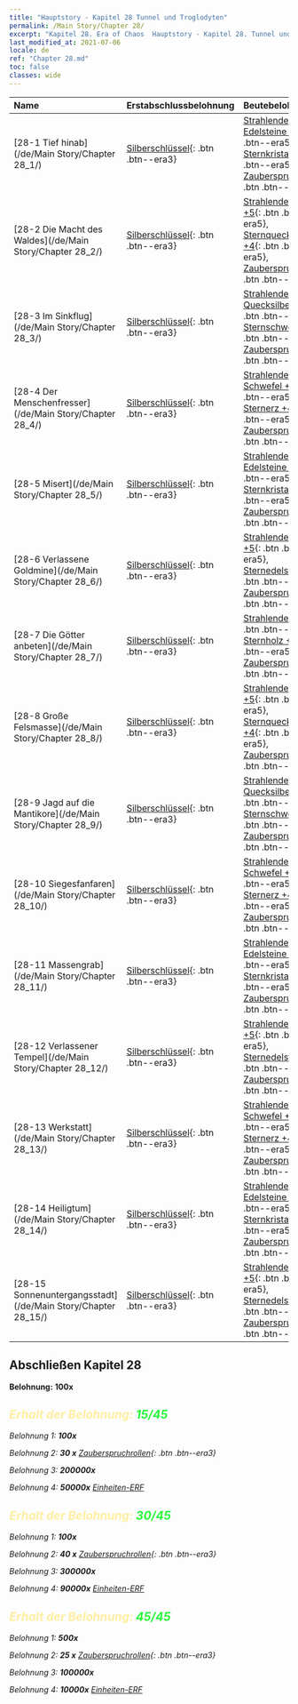 ```yaml
---
title: "Hauptstory - Kapitel 28 Tunnel und Troglodyten"
permalink: /Main Story/Chapter 28/
excerpt: "Kapitel 28. Era of Chaos  Hauptstory - Kapitel 28. Tunnel und Troglodyten"
last_modified_at: 2021-07-06
locale: de
ref: "Chapter 28.md"
toc: false
classes: wide
---
```


  | Name |  Erstabschlussbelohnung | Beutebelohnung |
  |:------------|:------------|:------------| 
  | [28-1 Tief hinab](/de/Main Story/Chapter 28_1/) | [Silberschlüssel](/ItemsDE/con_693/){: .btn .btn--era3} | [Strahlende Edelsteine +5](/ItemsDE/mat_100/){: .btn .btn--era5}, [Sternkristall +4](/ItemsDE/mat_94/){: .btn .btn--era5}, [Zauberspruchrollen](/ItemsDE/con_694/){: .btn .btn--era3} |
  | [28-2 Die Macht des Waldes](/de/Main Story/Chapter 28_2/) | [Silberschlüssel](/ItemsDE/con_693/){: .btn .btn--era3} | [Strahlendes Holz +5](/ItemsDE/mat_97/){: .btn .btn--era5}, [Sternquecksilber +4](/ItemsDE/mat_91/){: .btn .btn--era5}, [Zauberspruchrollen](/ItemsDE/con_694/){: .btn .btn--era3} |
  | [28-3 Im Sinkflug](/de/Main Story/Chapter 28_3/) | [Silberschlüssel](/ItemsDE/con_693/){: .btn .btn--era3} | [Strahlendes Quecksilber +5](/ItemsDE/mat_98/){: .btn .btn--era5}, [Sternschwefel +4](/ItemsDE/mat_92/){: .btn .btn--era5}, [Zauberspruchrollen](/ItemsDE/con_694/){: .btn .btn--era3} |
  | [28-4 Der Menschenfresser](/de/Main Story/Chapter 28_4/) | [Silberschlüssel](/ItemsDE/con_693/){: .btn .btn--era3} | [Strahlender Schwefel +5](/ItemsDE/mat_99/){: .btn .btn--era5}, [Sternerz +4](/ItemsDE/mat_89/){: .btn .btn--era5}, [Zauberspruchrollen](/ItemsDE/con_694/){: .btn .btn--era3} |
  | [28-5 Misert](/de/Main Story/Chapter 28_5/) | [Silberschlüssel](/ItemsDE/con_693/){: .btn .btn--era3} | [Strahlende Edelsteine +5](/ItemsDE/mat_100/){: .btn .btn--era5}, [Sternkristall +4](/ItemsDE/mat_94/){: .btn .btn--era5}, [Zauberspruchrollen](/ItemsDE/con_694/){: .btn .btn--era3} |
  | [28-6 Verlassene Goldmine](/de/Main Story/Chapter 28_6/) | [Silberschlüssel](/ItemsDE/con_693/){: .btn .btn--era3} | [Strahlender Kristall +5](/ItemsDE/mat_101/){: .btn .btn--era5}, [Sternedelsteine +4](/ItemsDE/mat_93/){: .btn .btn--era5}, [Zauberspruchrollen](/ItemsDE/con_694/){: .btn .btn--era3} |
  | [28-7 Die Götter anbeten](/de/Main Story/Chapter 28_7/) | [Silberschlüssel](/ItemsDE/con_693/){: .btn .btn--era3} | [Strahlendes Erz +5](/ItemsDE/mat_96/){: .btn .btn--era5}, [Sternholz +4](/ItemsDE/mat_90/){: .btn .btn--era5}, [Zauberspruchrollen](/ItemsDE/con_694/){: .btn .btn--era3} |
  | [28-8 Große Felsmasse](/de/Main Story/Chapter 28_8/) | [Silberschlüssel](/ItemsDE/con_693/){: .btn .btn--era3} | [Strahlendes Holz +5](/ItemsDE/mat_97/){: .btn .btn--era5}, [Sternquecksilber +4](/ItemsDE/mat_91/){: .btn .btn--era5}, [Zauberspruchrollen](/ItemsDE/con_694/){: .btn .btn--era3} |
  | [28-9 Jagd auf die Mantikore](/de/Main Story/Chapter 28_9/) | [Silberschlüssel](/ItemsDE/con_693/){: .btn .btn--era3} | [Strahlendes Quecksilber +5](/ItemsDE/mat_98/){: .btn .btn--era5}, [Sternschwefel +4](/ItemsDE/mat_92/){: .btn .btn--era5}, [Zauberspruchrollen](/ItemsDE/con_694/){: .btn .btn--era3} |
  | [28-10 Siegesfanfaren](/de/Main Story/Chapter 28_10/) | [Silberschlüssel](/ItemsDE/con_693/){: .btn .btn--era3} | [Strahlender Schwefel +5](/ItemsDE/mat_99/){: .btn .btn--era5}, [Sternerz +4](/ItemsDE/mat_89/){: .btn .btn--era5}, [Zauberspruchrollen](/ItemsDE/con_694/){: .btn .btn--era3} |
  | [28-11 Massengrab](/de/Main Story/Chapter 28_11/) | [Silberschlüssel](/ItemsDE/con_693/){: .btn .btn--era3} | [Strahlende Edelsteine +5](/ItemsDE/mat_100/){: .btn .btn--era5}, [Sternkristall +4](/ItemsDE/mat_94/){: .btn .btn--era5}, [Zauberspruchrollen](/ItemsDE/con_694/){: .btn .btn--era3} |
  | [28-12 Verlassener Tempel](/de/Main Story/Chapter 28_12/) | [Silberschlüssel](/ItemsDE/con_693/){: .btn .btn--era3} | [Strahlender Kristall +5](/ItemsDE/mat_101/){: .btn .btn--era5}, [Sternedelsteine +4](/ItemsDE/mat_93/){: .btn .btn--era5}, [Zauberspruchrollen](/ItemsDE/con_694/){: .btn .btn--era3} |
  | [28-13 Werkstatt](/de/Main Story/Chapter 28_13/) | [Silberschlüssel](/ItemsDE/con_693/){: .btn .btn--era3} | [Strahlender Schwefel +5](/ItemsDE/mat_99/){: .btn .btn--era5}, [Sternerz +4](/ItemsDE/mat_89/){: .btn .btn--era5}, [Zauberspruchrollen](/ItemsDE/con_694/){: .btn .btn--era3} |
  | [28-14 Heiligtum](/de/Main Story/Chapter 28_14/) | [Silberschlüssel](/ItemsDE/con_693/){: .btn .btn--era3} | [Strahlende Edelsteine +5](/ItemsDE/mat_100/){: .btn .btn--era5}, [Sternkristall +4](/ItemsDE/mat_94/){: .btn .btn--era5}, [Zauberspruchrollen](/ItemsDE/con_694/){: .btn .btn--era3} |
  | [28-15 Sonnenuntergangsstadt](/de/Main Story/Chapter 28_15/) | [Silberschlüssel](/ItemsDE/con_693/){: .btn .btn--era3} | [Strahlender Kristall +5](/ItemsDE/mat_101/){: .btn .btn--era5}, [Sternedelsteine +4](/ItemsDE/mat_93/){: .btn .btn--era5}, [Zauberspruchrollen](/ItemsDE/con_694/){: .btn .btn--era3} |


## Abschließen Kapitel 28

 **Belohnung:**  **100x** <i class="fas fa-gem"/>



## <span style="color: #ffeea0">Erhalt der Belohnung: </span><span style="color: #27f73a">15/45</span>

 Belohnung 1:  **100x** <i class="fas fa-gem"/>

 Belohnung 2: **30 x** [Zauberspruchrollen](/ItemsDE/con_694/){: .btn .btn--era3}

 Belohnung 3:  **200000x** <i class="fas fa-coins"/>

 Belohnung 4:  **50000x** [Einheiten-ERF](/ItemsDE/con_902/)



## <span style="color: #ffeea0">Erhalt der Belohnung: </span><span style="color: #27f73a">30/45</span>

 Belohnung 1:  **100x** <i class="fas fa-gem"/>

 Belohnung 2: **40 x** [Zauberspruchrollen](/ItemsDE/con_694/){: .btn .btn--era3}

 Belohnung 3:  **300000x** <i class="fas fa-coins"/>

 Belohnung 4:  **90000x** [Einheiten-ERF](/ItemsDE/con_902/)



## <span style="color: #ffeea0">Erhalt der Belohnung: </span><span style="color: #27f73a">45/45</span>

 Belohnung 1:  **500x** <i class="fas fa-gem"/>

 Belohnung 2: **25 x** [Zauberspruchrollen](/ItemsDE/con_694/){: .btn .btn--era3}

 Belohnung 3:  **100000x** <i class="fas fa-coins"/>

 Belohnung 4:  **10000x** [Einheiten-ERF](/ItemsDE/con_902/)

